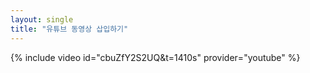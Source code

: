 ```yaml
---
layout: single
title: "유튜브 동영상 삽입하기" 
---
```

{% include video id="cbuZfY2S2UQ&t=1410s" provider="youtube" %}
